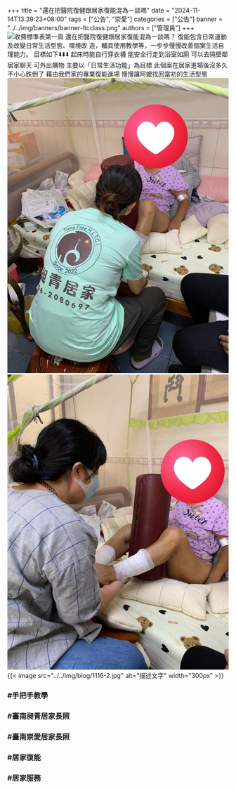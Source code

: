 +++
title = "還在把醫院復健跟居家復能混為一談嗎"
date = "2024-11-14T13:39:23+08:00"
tags = ["公告", "崇愛"]
categories = ["公告"]
banner = "../../img/banners/banner-ltcclass.png"
authors = ["管理員"]
+++
![收費標準表第一頁](../../img/serv_list_1.png "收費標準表第一頁")
還在把醫院復健跟居家復能混為一談嗎？
復能包含日常運動及改變日常生活型態、環境改
造，輔具使用教學等，一步步慢慢改善個案生活自
理能力。
目標如下⬇️⬇️⬇️
起床時能自行穿衣襪
能安全行走到浴室如廁
可以去隔壁鄰居家聊天
可外出購物
主要以「日常生活功能」為目標
此個案在居家進場後沒多久不小心跌倒了
藉由我們家的專業復能進場
慢慢讓阿嬤找回當初的生活型態
![1116-1](../../img/blog/1116-1.jpg "1116-1")
![1116-2](../../img/blog/1116-2.jpg "1116-2")
{{< image src="../../img/blog/1116-2.jpg" alt="描述文字" width="300px" >}}

### #手把手教學
### #臺南昶青居家長照
### #臺南崇愛居家長照
### #居家復能
### #居家服務

